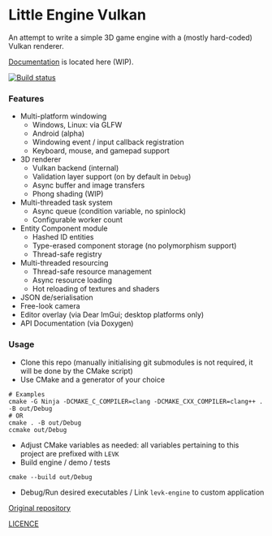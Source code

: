 # Little Engine Vulkan

An attempt to write a simple 3D game engine with a (mostly hard-coded) Vulkan renderer.

[Documentation](https://karnkaul.github.io/levk-docs) is located here (WIP).

[![Build status](https://ci.appveyor.com/api/projects/status/pulw8g0clgeu58pm?svg=true)](https://ci.appveyor.com/project/karnkaul/littleenginevk)

### Features

- Multi-platform windowing
  - Windows, Linux: via GLFW
  - Android (alpha)
  - Windowing event / input callback registration
  - Keyboard, mouse, and gamepad support
- 3D renderer
  - Vulkan backend (internal)
  - Validation layer support (on by default in `Debug`)
  - Async buffer and image transfers
  - Phong shading (WIP)
- Multi-threaded task system
  - Async queue (condition variable, no spinlock)
  - Configurable worker count
- Entity Component module
  - Hashed ID entities
  - Type-erased component storage (no polymorphism support)
  - Thread-safe registry
- Multi-threaded resourcing
  - Thread-safe resource management
  - Async resource loading
  - Hot reloading of textures and shaders
- JSON de/serialisation
- Free-look camera
- Editor overlay (via Dear ImGui; desktop platforms only)
- API Documentation (via Doxygen)

### Usage

- Clone this repo (manually initialising git submodules is not required, it will be done by the CMake script)
- Use CMake and a generator of your choice

```
# Examples
cmake -G Ninja -DCMAKE_C_COMPILER=clang -DCMAKE_CXX_COMPILER=clang++ . -B out/Debug
# OR
cmake . -B out/Debug
ccmake out/Debug
```

- Adjust CMake variables as needed: all variables pertaining to this project are prefixed with `LEVK`
- Build engine / demo / tests

```
cmake --build out/Debug
```

- Debug/Run desired executables / Link `levk-engine` to custom application

[Original repository](https://github.com/karnkaul/LittleEngineVk)

[LICENCE](LICENSE)

